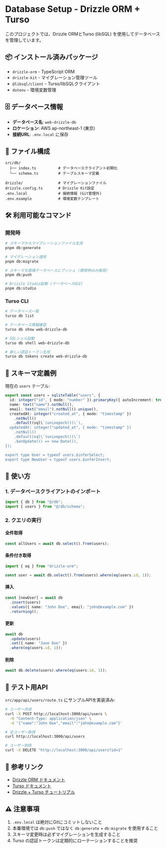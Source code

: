# Database Setup - Drizzle ORM + Turso

このプロジェクトでは、Drizzle ORMとTurso (libSQL) を使用してデータベースを管理しています。

## 📦 インストール済みパッケージ

- `drizzle-orm` - TypeScript ORM
- `drizzle-kit` - マイグレーション管理ツール
- `@libsql/client` - Turso/libSQLクライアント
- `dotenv` - 環境変数管理

## 🗄️ データベース情報

- **データベース名**: `web-drizzle-db`
- **ロケーション**: AWS ap-northeast-1 (東京)
- **接続URL**: `.env.local` に保存

## 📁 ファイル構成

```
src/db/
  ├── index.ts          # データベースクライアント初期化
  └── schema.ts         # テーブルスキーマ定義

drizzle/                # マイグレーションファイル
drizzle.config.ts       # Drizzle Kit設定
.env.local              # 接続情報 (Git管理外)
.env.example            # 環境変数テンプレート
```

## 🛠️ 利用可能なコマンド

### 開発時

```bash
# スキーマからマイグレーションファイル生成
pnpm db:generate

# マイグレーション適用
pnpm db:migrate

# スキーマを直接データベースにプッシュ (開発時のみ推奨)
pnpm db:push

# Drizzle Studio起動 (データベースGUI)
pnpm db:studio
```

### Turso CLI

```bash
# データベース一覧
turso db list

# データベース情報確認
turso db show web-drizzle-db

# SQLシェル起動
turso db shell web-drizzle-db

# 新しい認証トークン生成
turso db tokens create web-drizzle-db
```

## 📐 スキーマ定義例

現在の `users` テーブル:

```typescript
export const users = sqliteTable("users", {
  id: integer("id", { mode: "number" }).primaryKey({ autoIncrement: true }),
  name: text("name").notNull(),
  email: text("email").notNull().unique(),
  createdAt: integer("created_at", { mode: "timestamp" })
    .notNull()
    .default(sql\`(unixepoch())\`),
  updatedAt: integer("updated_at", { mode: "timestamp" })
    .notNull()
    .default(sql\`(unixepoch())\`)
    .$onUpdate(() => new Date()),
});

export type User = typeof users.$inferSelect;
export type NewUser = typeof users.$inferInsert;
```

## 🚀 使い方

### 1. データベースクライアントのインポート

```typescript
import { db } from "@/db";
import { users } from "@/db/schema";
```

### 2. クエリの実行

#### 全件取得

```typescript
const allUsers = await db.select().from(users);
```

#### 条件付き取得

```typescript
import { eq } from "drizzle-orm";

const user = await db.select().from(users).where(eq(users.id, 1));
```

#### 挿入

```typescript
const [newUser] = await db
  .insert(users)
  .values({ name: "John Doe", email: "john@example.com" })
  .returning();
```

#### 更新

```typescript
await db
  .update(users)
  .set({ name: "Jane Doe" })
  .where(eq(users.id, 1));
```

#### 削除

```typescript
await db.delete(users).where(eq(users.id, 1));
```

## 🧪 テスト用API

`src/app/api/users/route.ts` にサンプルAPIを実装済み:

```bash
# ユーザー作成
curl -X POST http://localhost:3000/api/users \
  -H "Content-Type: application/json" \
  -d '{"name":"John Doe","email":"john@example.com"}'

# 全ユーザー取得
curl http://localhost:3000/api/users

# ユーザー削除
curl -X DELETE "http://localhost:3000/api/users?id=1"
```

## 📖 参考リンク

- [Drizzle ORM ドキュメント](https://orm.drizzle.team/docs/overview)
- [Turso ドキュメント](https://docs.turso.tech/)
- [Drizzle + Turso チュートリアル](https://orm.drizzle.team/docs/tutorials/drizzle-with-turso)

## ⚠️ 注意事項

1. `.env.local` は絶対にGitにコミットしないこと
2. 本番環境では `db:push` ではなく `db:generate` + `db:migrate` を使用すること
3. スキーマ変更時は必ずマイグレーションを生成すること
4. Turso の認証トークンは定期的にローテーションすることを推奨
